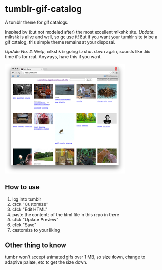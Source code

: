 tumblr-gif-catalog
=============

A tumblr theme for gif catalogs. 

Inspired by (but not modeled after) the most excellent [mlkshk](http://mlkshk.com/) site.
*Update*: mlkshk is alive and well, so go use it! But if you want your tumblr site to be a gif catalog, this simple theme remains at your disposal.

*Update No. 2*: Welp, mlkshk is going to shut down again, sounds like this time it's for real. Anyways, have this if you want.

![screenshot](gif-tumblr.png)

## How to use

1. log into tumblr
2. click "Customize"
3. click "Edit HTML"
4. paste the contents of the html file in this repo in there
5. click "Update Preview"
6. click "Save"
7. customize to your liking

## Other thing to know

tumblr won't accept animated gifs over 1 MB, so size down, change to adaptive palate, etc to get the size down.

